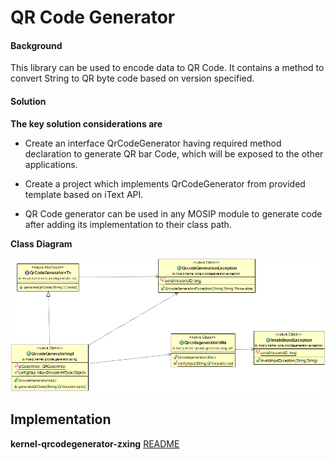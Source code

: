 ﻿# QR Code Generator

#### Background

This library can be used to encode data to QR Code. It contains a method to convert String to QR byte code based on version specified.


#### Solution


**The key solution considerations are**


- Create an interface QrCodeGenerator having required method declaration to generate QR bar Code, which will be exposed to the other applications.


- Create a project which implements QrCodeGenerator from provided template based on iText API.


- QR Code generator can be used in any MOSIP module to generate code after adding its implementation to their class path.



**Class Diagram**


![Class Diagram](_images/kernel-qrcodegenerator-cd.png)


## Implementation


**kernel-qrcodegenerator-zxing** [README](../../../kernel/kernel-qrcodegenerator-zxing/README.md)